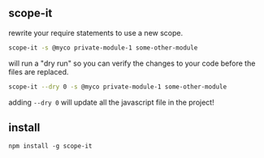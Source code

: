 
scope-it
--------

rewrite your require statements to use a new scope.

```sh
scope-it -s @myco private-module-1 some-other-module 
```
will run a "dry run" so you can verify the changes to your code before the files are replaced.

```sh
scope-it --dry 0 -s @myco private-module-1 some-other-module 
```
adding `--dry 0` will update all the javascript file in the project!

## install

```
npm install -g scope-it
```



